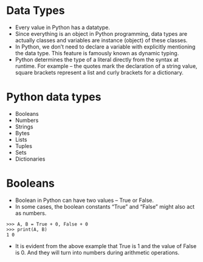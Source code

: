 # Data Types

- Every value in Python has a datatype.
- Since everything is an object in Python programming, data types are actually classes and variables are instance (object) of these classes.
- In Python, we don’t need to declare a variable with explicitly mentioning the data type. This feature is famously known as dynamic typing.
- Python determines the type of a literal directly from the syntax at runtime. For example – the quotes mark the declaration of a string value, square brackets represent a list and curly brackets for a dictionary.

# Python data types
 - Booleans
 - Numbers
 - Strings
 - Bytes
 - Lists
 - Tuples
 - Sets
 - Dictionaries
 
 # Booleans
  - Boolean in Python can have two values – True or False.
  - In some cases, the boolean constants “True” and “False” might also act as numbers.
  
  ```
  >>> A, B = True + 0, False + 0
  >>> print(A, B)
  1 0
  ```
  
  - It is evident from the above example that True is 1 and the value of False is 0. And they will turn into numbers during arithmetic operations.
  
